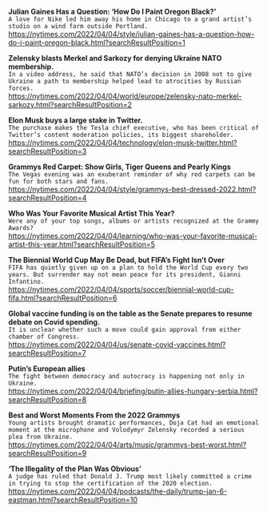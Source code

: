 **Julian Gaines Has a Question: ‘How Do I Paint Oregon Black?’**\
`A love for Nike led him away his home in Chicago to a grand artist’s studio on a wind farm outside Portland.`\
https://nytimes.com/2022/04/04/style/julian-gaines-has-a-question-how-do-i-paint-oregon-black.html?searchResultPosition=1

**Zelensky blasts Merkel and Sarkozy for denying Ukraine NATO membership.**\
`In a video address, he said that NATO’s decision in 2008 not to give Ukraine a path to membership helped lead to atrocities by Russian forces.`\
https://nytimes.com/2022/04/04/world/europe/zelensky-nato-merkel-sarkozy.html?searchResultPosition=2

**Elon Musk buys a large stake in Twitter.**\
`The purchase makes the Tesla chief executive, who has been critical of Twitter’s content moderation policies, its biggest shareholder.`\
https://nytimes.com/2022/04/04/technology/elon-musk-twitter.html?searchResultPosition=3

**Grammys Red Carpet: Show Girls, Tiger Queens and Pearly Kings**\
`The Vegas evening was an exuberant reminder of why red carpets can be fun for both stars and fans.`\
https://nytimes.com/2022/04/04/style/grammys-best-dressed-2022.html?searchResultPosition=4

**Who Was Your Favorite Musical Artist This Year?**\
`Were any of your top songs, albums or artists recognized at the Grammy Awards?`\
https://nytimes.com/2022/04/04/learning/who-was-your-favorite-musical-artist-this-year.html?searchResultPosition=5

**The Biennial World Cup May Be Dead, but FIFA’s Fight Isn’t Over**\
`FIFA has quietly given up on a plan to hold the World Cup every two years. But surrender may not mean peace for its president, Gianni Infantino.`\
https://nytimes.com/2022/04/04/sports/soccer/biennial-world-cup-fifa.html?searchResultPosition=6

**Global vaccine funding is on the table as the Senate prepares to resume debate on Covid spending.**\
`It is unclear whether such a move could gain approval from either chamber of Congress.`\
https://nytimes.com/2022/04/04/us/senate-covid-vaccines.html?searchResultPosition=7

**Putin’s European allies**\
`The fight between democracy and autocracy is happening not only in Ukraine.`\
https://nytimes.com/2022/04/04/briefing/putin-allies-hungary-serbia.html?searchResultPosition=8

**Best and Worst Moments From the 2022 Grammys**\
`Young artists brought dramatic performances, Doja Cat had an emotional moment at the microphone and Volodymyr Zelensky recorded a serious plea from Ukraine.`\
https://nytimes.com/2022/04/04/arts/music/grammys-best-worst.html?searchResultPosition=9

**‘The Illegality of the Plan Was Obvious’**\
`A judge has ruled that Donald J. Trump most likely committed a crime in trying to stop the certification of the 2020 election.`\
https://nytimes.com/2022/04/04/podcasts/the-daily/trump-jan-6-eastman.html?searchResultPosition=10

